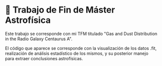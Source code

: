 # 🌌 Trabajo de Fin de Máster Astrofísica
Este trabajo se corresponde con mi TFM titulado "Gas and Dust Distribution in the Radio Galaxy Centaurus A".

El código que aparece se corresponde con la visualización de los datos .fit, realización de análisis estadístico de los mismos, y su posterior manejo para extraer conclusiones astrofísicas.

